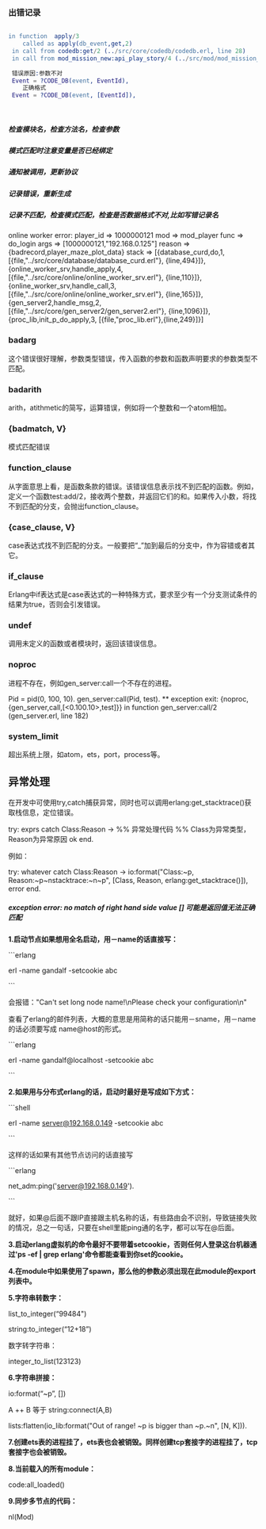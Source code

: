 ### 出错记录

```erlang

in function  apply/3
    called as apply(db_event,get,2)
 in call from codedb:get/2 (../src/core/codedb/codedb.erl, line 28)
 in call from mod_mission_new:api_play_story/4 (../src/mod/mod_mission_new.erl, line 180)
 
 错误原因:参数不对
 Event = ?CODE_DB(event, EventId),
    正确格式
 Event = ?CODE_DB(event, [EventId]),
    
 
```

##### 检查模块名，检查方法名，检查参数



##### 模式匹配时注意变量是否已经绑定



##### 通知被调用，更新协议



##### 记录错误，重新生成



##### 记录不匹配，检查模式匹配，检查是否数据格式不对,比如写错记录名

online worker error:
    player_id => 1000000121
    mod       => mod_player
    func      => do_login
    args      => [1000000121,"192.168.0.125"]
    reason    => {badrecord,player_maze_plot_data}
    stack     => [{database_curd,do,1,
                      [{file,"../src/core/database/database_curd.erl"},
                       {line,494}]},
                  {online_worker_srv,handle_apply,4,
                      [{file,"../src/core/online/online_worker_srv.erl"},
                       {line,110}]},
                  {online_worker_srv,handle_call,3,
                      [{file,"../src/core/online/online_worker_srv.erl"},
                       {line,165}]},
                  {gen_server2,handle_msg,2,
                      [{file,"../src/core/gen_server2/gen_server2.erl"},
                       {line,1096}]},
                  {proc_lib,init_p_do_apply,3,
                      [{file,"proc_lib.erl"},{line,249}]}]

### badarg

这个错误很好理解，参数类型错误，传入函数的参数和函数声明要求的参数类型不匹配。

### badarith

arith，atithmetic的简写，运算错误，例如将一个整数和一个atom相加。

### {badmatch, V}

模式匹配错误

### function_clause

从字面意思上看，是函数条款的错误。该错误信息表示找不到匹配的函数。例如，定义一个函数test:add/2，接收两个整数，并返回它们的和。如果传入小数，将找不到匹配的分支，会抛出function_clause。

### {case_clause, V}

case表达式找不到匹配的分支。一般要把“_”加到最后的分支中，作为容错或者其它。

### if_clause

Erlang中if表达式是case表达式的一种特殊方式，要求至少有一个分支测试条件的结果为true，否则会引发错误。

### undef

调用未定义的函数或者模块时，返回该错误信息。

### noproc

进程不存在，例如gen_server:call一个不存在的进程。

Pid = pid(0, 100, 10).
gen_server:call(Pid, test).
** exception exit: {noproc,{gen_server,call,[<0.100.10>,test]}}
in function gen_server:call/2 (gen_server.erl, line 182)

### system_limit

超出系统上限，如atom，ets，port，process等。

## 异常处理

在开发中可使用try,catch捕获异常，同时也可以调用erlang:get_stacktrace()获取栈信息，定位错误。

try:
exprs
catch
Class:Reason ->
%% 异常处理代码
%% Class为异常类型，Reason为异常原因
ok
end.

例如：

try:
whatever
catch
Class:Reason ->
io:format("Class:~p, Reason:~p~nstacktrace:~n~p",
[Class, Reason, erlang:get_stacktrace()]),
error
end.

##### exception error: no match of right hand side value [] 可能是返回值无法正确匹配

**1.启动节点如果想用全名启动，用－name的话直接写：**

\```erlang

erl -name gandalf -setcookie abc

\```

会报错："Can't set long node name!\nPlease check your configuration\n"

 

查看了erlang的邮件列表，大概的意思是用简称的话只能用－sname，用－name的话必须要写成 name@host的形式。

\```erlang

erl -name gandalf@localhost -setcookie abc

\```

**2.如果用与分布式erlang的话，启动时最好是写成如下方式：**

\```shell

erl -name server@192.168.0.149 -setcookie abc

\```

这样的话如果有其他节点访问的话直接写

\```erlang

net_adm:ping('server@192.168.0.149').

\```

就好，如果@后面不跟IP直接跟主机名称的话，有些路由会不识别，导致链接失败的情况，总之一句话，只要在shell里能ping通的名字，都可以写在@后面。

**3.启动erlang虚拟机的命令最好不要带着setcookie，否则任何人登录这台机器通过'ps -ef | grep erlang'命令都能查看到你set的cookie。**

**4.在module中如果使用了spawn，那么他的参数必须出现在此module的export列表中。**

**5.字符串转数字：**

list_to_integer(“99484")

string:to_integer(“12+18”)

数字转字符串：

integer_to_list(123123)

 

**6.字符串拼接：**

io:format(“~p”, [])

A ++ B 等于 string:connect(A,B)

lists:flatten(io_lib:format("Out of range! ~p is bigger than ~p.~n", [N, K])).

 

 

**7.创建ets表的进程挂了，ets表也会被销毁。同样创建tcp套接字的进程挂了，tcp套接字也会被销毁。**

 

**8.当前载入的所有module：**

code:all_loaded()

 

**9.同步多节点的代码：**

nl(Mod)